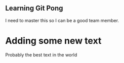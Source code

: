 ## Learning Git Pong
I need to master this so I can be a good team member.

# Adding some new text
Probably the best text in the world
